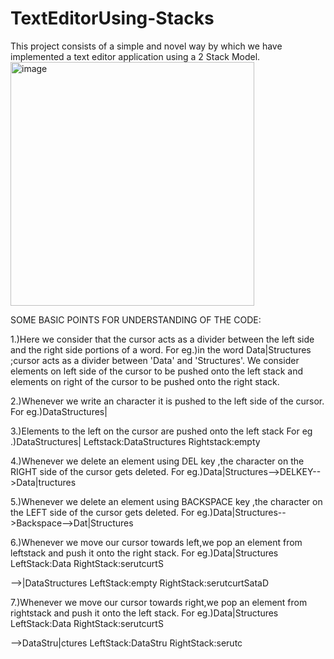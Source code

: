# TextEditorUsing-Stacks
This project consists of a simple and novel way by which we have implemented a text editor application using a 2 Stack Model.
<img width="390" alt="image" src="https://user-images.githubusercontent.com/98683515/201733503-87a12bcd-c0a4-4464-87b7-36ae8ac9fdb0.png">


SOME BASIC POINTS FOR UNDERSTANDING OF THE CODE:

1.)Here we consider that the cursor acts as a divider between the left side and the right side portions of a word.
For eg.)in the word Data|Structures ;cursor acts as a divider between 'Data' and 'Structures'.
We consider elements on left side of the cursor to be pushed onto the left stack and elements on right of the cursor to be pushed onto the right    stack.
   
2.)Whenever we write an character it is pushed to the left side of the cursor.
For eg.)DataStructures|
   
3.)Elements to the left on the cursor are pushed onto the left stack 
For eg .)DataStructures|
Leftstack:DataStructures
Rightstack:empty
   
4.)Whenever we delete an element using DEL key ,the character on the RIGHT side of the cursor gets deleted.
For eg.)Data|Structures-->DELKEY-->Data|tructures
 
5.)Whenever we delete an element using BACKSPACE key ,the character on the LEFT side of the cursor gets deleted.
For eg.)Data|Structures-->Backspace-->Dat|Structures

6.)Whenever we move our cursor towards left,we pop an element from leftstack and push it onto the right stack.
For eg.)Data|Structures
LeftStack:Data
RightStack:serutcurtS

-->|DataStructures
LeftStack:empty
RightStack:serutcurtSataD
   
7.)Whenever we move our cursor towards right,we pop an element from rightstack and push it onto the left stack.
For eg.)Data|Structures
LeftStack:Data
RightStack:serutcurtS

-->DataStru|ctures
LeftStack:DataStru
RightStack:serutc

   
   
   
   


